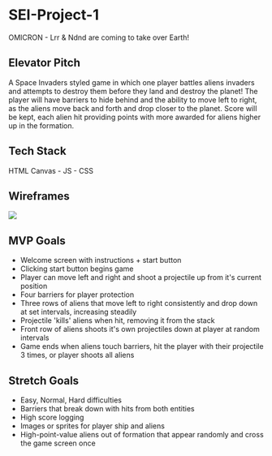# SEI-Project-1
OMICRON - Lrr & Ndnd are coming to take over Earth!

## Elevator Pitch
A Space Invaders styled game in which one player battles aliens invaders and attempts to destroy them before they land and destroy the planet! The player will have barriers to hide behind and the ability to move left to right, as the aliens move back and forth and drop closer to the planet. Score will be kept, each alien hit providing points with more awarded for aliens higher up in the formation.

## Tech Stack
HTML Canvas - JS - CSS

## Wireframes
<img src='https://i.imgur.com/LmxRn3T.png'>

## MVP Goals
- Welcome screen with instructions + start button
- Clicking start button begins game
- Player can move left and right and shoot a projectile up from it's current position
- Four barriers for player protection
- Three rows of aliens that move left to right consistently and drop down at set intervals, increasing steadily
- Projectile 'kills' aliens when hit, removing it from the stack
- Front row of aliens shoots it's own projectiles down at player at random intervals
- Game ends when aliens touch barriers, hit the player with their projectile 3 times, or player shoots all aliens

## Stretch Goals
- Easy, Normal, Hard difficulties
- Barriers that break down with hits from both entities
- High score logging
- Images or sprites for player ship and aliens
- High-point-value aliens out of formation that appear randomly and cross the game screen once